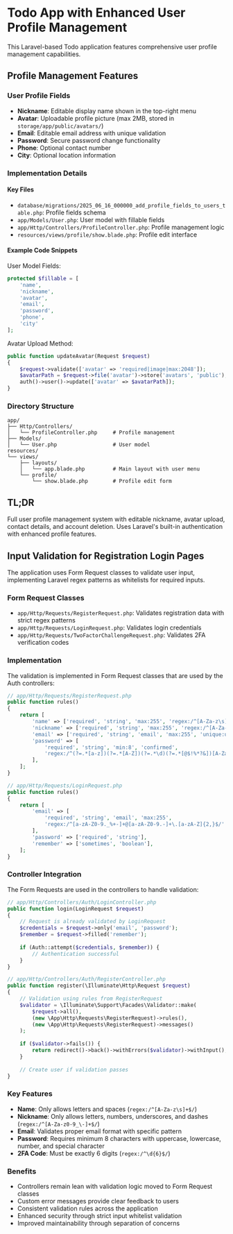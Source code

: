 # Todo App with Enhanced User Profile Management

This Laravel-based Todo application features comprehensive user profile management capabilities.

## Profile Management Features

### User Profile Fields
- **Nickname**: Editable display name shown in the top-right menu
- **Avatar**: Uploadable profile picture (max 2MB, stored in `storage/app/public/avatars/`)
- **Email**: Editable email address with unique validation
- **Password**: Secure password change functionality
- **Phone**: Optional contact number
- **City**: Optional location information

### Implementation Details

#### Key Files
- `database/migrations/2025_06_16_000000_add_profile_fields_to_users_table.php`: Profile fields schema
- `app/Models/User.php`: User model with fillable fields
- `app/Http/Controllers/ProfileController.php`: Profile management logic
- `resources/views/profile/show.blade.php`: Profile edit interface

#### Example Code Snippets

User Model Fields:
```php
protected $fillable = [
    'name',
    'nickname',
    'avatar',
    'email',
    'password',
    'phone',
    'city'
];
```

Avatar Upload Method:
```php
public function updateAvatar(Request $request)
{
    $request->validate(['avatar' => 'required|image|max:2048']);
    $avatarPath = $request->file('avatar')->store('avatars', 'public');
    auth()->user()->update(['avatar' => $avatarPath]);
}
```

### Directory Structure
```
app/
├── Http/Controllers/
│   └── ProfileController.php     # Profile management
├── Models/
│   └── User.php                  # User model
resources/
└── views/
    ├── layouts/
    │   └── app.blade.php         # Main layout with user menu
    └── profile/
        └── show.blade.php        # Profile edit form
```

## TL;DR
Full user profile management system with editable nickname, avatar upload, contact details, and account deletion. Uses Laravel's built-in authentication with enhanced profile features.


## Input Validation for Registration Login Pages

The application uses Form Request classes to validate user input, implementing Laravel regex patterns as whitelists for required inputs.

### Form Request Classes
- `app/Http/Requests/RegisterRequest.php`: Validates registration data with strict regex patterns
- `app/Http/Requests/LoginRequest.php`: Validates login credentials
- `app/Http/Requests/TwoFactorChallengeRequest.php`: Validates 2FA verification codes

### Implementation
The validation is implemented in Form Request classes that are used by the Auth controllers:

```php
// app/Http/Requests/RegisterRequest.php
public function rules()
{
    return [
        'name' => ['required', 'string', 'max:255', 'regex:/^[A-Za-z\s]+$/'],
        'nickname' => ['required', 'string', 'max:255', 'regex:/^[A-Za-z0-9_\-]+$/'],
        'email' => ['required', 'string', 'email', 'max:255', 'unique:users'],
        'password' => [
            'required', 'string', 'min:8', 'confirmed',
            'regex:/^(?=.*[a-z])(?=.*[A-Z])(?=.*\d)(?=.*[@$!%*?&])[A-Za-z\d@$!%*?&]+$/'
        ],
    ];
}

// app/Http/Requests/LoginRequest.php
public function rules()
{
    return [
        'email' => [
            'required', 'string', 'email', 'max:255',
            'regex:/^[a-zA-Z0-9._%+-]+@[a-zA-Z0-9.-]+\.[a-zA-Z]{2,}$/'
        ],
        'password' => ['required', 'string'],
        'remember' => ['sometimes', 'boolean'],
    ];
}
```

### Controller Integration
The Form Requests are used in the controllers to handle validation:

```php
// app/Http/Controllers/Auth/LoginController.php
public function login(LoginRequest $request)
{
    // Request is already validated by LoginRequest
    $credentials = $request->only('email', 'password');
    $remember = $request->filled('remember');
    
    if (Auth::attempt($credentials, $remember)) {
        // Authentication successful
    }
}

// app/Http/Controllers/Auth/RegisterController.php
public function register(\Illuminate\Http\Request $request)
{
    // Validation using rules from RegisterRequest
    $validator = \Illuminate\Support\Facades\Validator::make(
        $request->all(), 
        (new \App\Http\Requests\RegisterRequest)->rules(),
        (new \App\Http\Requests\RegisterRequest)->messages()
    );
    
    if ($validator->fails()) {
        return redirect()->back()->withErrors($validator)->withInput();
    }
    
    // Create user if validation passes
}
```

### Key Features
- **Name**: Only allows letters and spaces (`regex:/^[A-Za-z\s]+$/`)
- **Nickname**: Only allows letters, numbers, underscores, and dashes (`regex:/^[A-Za-z0-9_\-]+$/`)
- **Email**: Validates proper email format with specific pattern
- **Password**: Requires minimum 8 characters with uppercase, lowercase, number, and special character
- **2FA Code**: Must be exactly 6 digits (`regex:/^\d{6}$/`)

### Benefits
- Controllers remain lean with validation logic moved to Form Request classes
- Custom error messages provide clear feedback to users
- Consistent validation rules across the application
- Enhanced security through strict input whitelist validation
- Improved maintainability through separation of concerns

